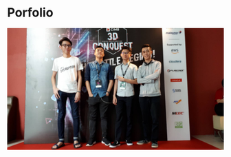 # Porfolio

![alt text](https://raw.githubusercontent.com/Andy0926/Porfolio/master/CIMB%20Hackathon.jpg)
